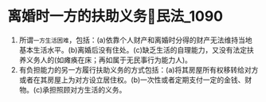 
# 离婚时一方的扶助义务🚪民法_1090


1. 所谓`一方生活困难`，包括：(a)依靠个人财产和离婚时分得的财产无法维持当地基本生活水平。(b)离婚后没有住处。(c)缺乏生活的自理能力，又没有法定扶养义务人的(如瘫痪在床；再如属于无民事行为能力人)。
2. 有负担能力的另一方履行扶助义务的方式包括：(a)将其房屋所有权移转给对方或者在其房屋上为对方设立居住权。(b)一次性或者定期支付一定的金钱、财物。(c)承担照顾对方生活的义务。

